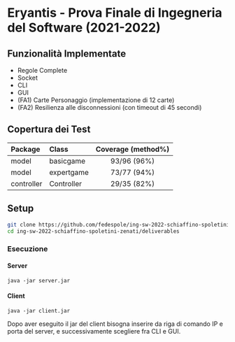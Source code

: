 # Eryantis - Prova Finale di Ingegneria del Software (2021-2022)

Funzionalità Implementate
-----
* Regole Complete
* Socket
* CLI
* GUI
* (FA1) Carte Personaggio (implementazione di 12 carte)
* (FA2) Resilienza alle disconnessioni (con timeout di 45 secondi)

Copertura dei Test
-----
| Package    | Class      | Coverage (method%) |
|:-----------|:-----------|:------------------:|
| model      | basicgame  |    93/96 (96%)     |
| model      | expertgame |    73/77 (94%)     |
| controller | Controller |    29/35 (82%)     |

Setup
-----

```bash
git clone https://github.com/fedespole/ing-sw-2022-schiaffino-spoletini-zenati.git
cd ing-sw-2022-schiaffino-spoletini-zenati/deliverables
```

### Esecuzione
#### Server
`java -jar server.jar`

#### Client
`java -jar client.jar`

Dopo aver eseguito il jar del client bisogna inserire da riga di comando IP e porta del server, e successivamente scegliere fra CLI e GUI.